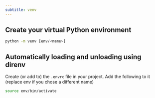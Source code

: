 ```yaml
---
subtitle: venv
---
```


## Create your virtual Python environment

```sh
python -m venv [env/<name>]
```

## Automatically loading and unloading using direnv

Create (or add to) the `.envrc` file in your project.
Add the following to it (replace env if you chose a different name)

```sh
source env/bin/activate
```
